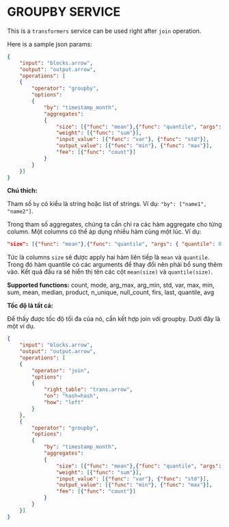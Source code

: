 # GROUPBY SERVICE

This is a `transformers` service can be used right after `join` operation.

Here is a sample json params:

```JSON
{
    "input": "blocks.arrow",
    "output": "output.arrow",
    "operations": [
    {
        "operator": "groupby",
        "options":
        {
            "by": "timestamp_month",
            "aggregates":
            {
                "size": [{"func": "mean"},{"func": "quantile", "args": { "quantile": 0.75, "interpolation": "linear"}}],
                "weight": [{"func": "sum"}],
                "input_value": [{"func": "var"}, {"func": "std"}],
                "output_value": [{"func": "min"}, {"func": "max"}],
                "fee": [{"func": "count"}]
            }
        }
    }]
}
```

**Chú thích:**

Tham số `by` có kiểu là string hoặc list of strings. Ví dụ: `"by": ["name1", "name2"]`.

Trong tham số aggregates, chúng ta cần chỉ ra các hàm aggregate cho từng column. Một columns có thể áp dụng nhiều hàm cùng một lúc.
Ví dụ:
```JSON
"size": [{"func": "mean"},{"func": "quantile", "args": { "quantile": 0.75, "interpolation": "linear"}}]
```
Tức là columns `size` sẽ được apply hai hàm liên tiếp là `mean` và `quantile`. Trong đó hàm quantile có các arguments để thay đổi nên phải bổ sung thêm vào.
Kết quả đầu ra sẽ hiển thị tên các cột `mean(size)` và `quantile(size)`.

**Supported functions:** count, mode, arg_max, arg_min, std, var, max, min, sum, mean, median, product, n_unique, null_count, firs, last, quantile, avg


**Tốc độ là tất cả:**

Để thấy được tốc độ tối đa của nó, cần kết hợp join với groupby. Dưới đây là một ví dụ.

```JSON
{
    "input": "blocks.arrow",
    "output": "output.arrow",
    "operations": [
    {
        "operator": "join",
        "options":
        {
            "right_table": "trans.arrow",
            "on": "hash=hash",
            "how": "left"
        }
    },
    {
        "operator": "groupby",
        "options":
        {
            "by": "timestamp_month",
            "aggregates":
            {
                "size": [{"func": "mean"},{"func": "quantile", "args": { "quantile": 0.75, "interpolation": "linear"}}],
                "weight": [{"func": "sum"}],
                "input_value": [{"func": "var"}, {"func": "std"}],
                "output_value": [{"func": "min"}, {"func": "max"}],
                "fee": [{"func": "count"}]
            }
        }
    }]
}
```
